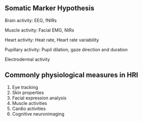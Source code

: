 ## Somatic Marker Hypothesis

Brain activity: EEG, fNIRs

Muscle activity: Facial EMG, NIRs

Heart activity: Heat rate, Heart rate variability

Pupillary activity: Pupil dilation, gaze direction and duration

Electrodermal activity

## Commonly physiological measures in HRI

1. Eye tracking
2. Skin properties
3. Facial expression analysis
4. Muscle activities
5. Cardio activities
6. Cognitive neuronimaging



